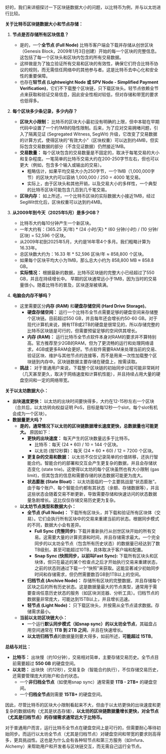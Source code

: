 好的，我们来详细探讨一下区块链数据大小的问题，以比特币为例，并与以太坊进行比较。

**关于比特币区块链数据大小和节点存储：**

1.  **节点是否存储所有区块信息？**
    *   是的，一个**全节点 (Full Node)** 比特币客户端会下载并存储从创世区块（Genesis Block，2009年1月3日创建）开始的每一个区块的完整信息。这包括了每一个区块头和区块内包含的所有交易数据。
    *   这样做是为了独立验证所有交易和区块的有效性，确保它们符合比特币协议的规则，而无需信任网络中的其他参与者。这是比特币去中心化和安全性的重要保障。
    *   也存在**轻节点 (Lightweight Node 或 SPV Node - Simplified Payment Verification)**，它们不下载整个区块链，只下载区块头。轻节点依赖全节点来获取和验证交易信息，因此安全性相对较低，但对存储和带宽的要求也低得多。

2.  **每个区块多少条记录，多少内存？**
    *   **区块大小限制：** 比特币的区块大小最初没有明确的上限，但中本聪在早期代码中设置了一个约1MB的隐性限制。后来，为了应对交易拥堵问题，引入了隔离见证 (Segregated Witness, SegWit) 升级，它改变了交易数据的计算方式，使得区块的“有效大小”（区块权重）可以达到约4MB，但实际包含交易数据的部分（不含见证数据）仍然接近1MB。
    *   **交易数量：** 每个区块包含的交易数量是不固定的，取决于每笔交易的大小和复杂程度。一笔简单的比特币交易大约在200-250字节左右，但也可以更大（例如，包含多个输入或输出的交易）。
        *   粗略估计，如果平均交易大小为250字节，一个1MB（1,000,000字节）的区块大约可以容纳 1,000,000 / 250 = 4000 笔交易。
        *   实际上，由于区块头和其他开销，以及交易大小的多样性，一个典型的比特币区块可能包含几百到几千笔交易。
    *   **区块内存：** 如上所述，一个比特币区块的实际数据大小接近1MB，经过SegWit优化后，区块权重可以达到约4MB。

3.  **从2009年到今天（2025年5月）是多少GB？**
    *   比特币大约每10分钟产生一个新区块。
    *   一年大约有：(365.25 天/年) * (24 小时/天) * (60 分钟/小时) / (10 分钟/区块) = 52,596 个区块。
    *   从2009年初到2025年5月，大约是16年零4个多月。我们粗略计算为16.33年。
    *   总区块数大约为：16.33 年 * 52,596 区块/年 ≈ 858,800 个区块。
    *   如果每个区块平均大小为1MB，那么总大小约为 858,800 MB ≈ 858.8 GB。
    *   **实际情况：** 根据最新的数据，比特币区块链的完整大小已经超过了550 GB，并且在持续增长中。 早期的区块通常远小于1MB，因为当时的交易量很小。随着比特币的普及，区块逐渐被填满。

4.  **电脑会内存不够吗？**
    *   这里需要区分**内存 (RAM)** 和**硬盘存储空间 (Hard Drive Storage)**。
        *   **硬盘存储空间：** 运行一个比特币全节点需要足够的硬盘空间来存储整个区块链。目前超过550 GB，并且每年还会增长约50-60 GB。对于现代计算机来说，拥有1TB或2TB的硬盘是很常见的，所以存储完整的比特币区块链是可行的，但需要预留足够的空间供其增长。
        *   **内存 (RAM)：** 运行比特币全节点软件本身对RAM的要求并不算特别高。官方推荐至少2GB的RAM，但为了更流畅的运行和处理网络请求，4GB或更多RAM会更好。节点软件需要RAM来处理当前的交易、验证区块、维护与其他节点的连接等，而不是用来一次性加载整个区块链到内存中。区块链数据主要存储在硬盘上，按需读取。
    *   **挑战：** 对于普通用户来说，下载整个区块链的初始同步过程可能非常耗时（几天甚至更久，取决于网络速度和计算机性能），并且持续占用大量的硬盘空间和一定的网络带宽。

**关于以太坊数据大小：**

*   **出块速度更快：** 以太坊的出块时间要快得多，大约在12-15秒左右一个区块（合并后，以太坊转向权益证明 PoS，目标是每12秒一个slot，每个slot有机会成为一个区块）。
*   **数据量更大吗？**
    *   **是的，通常情况下以太坊的区块链数据增长速度更快，总数据量也可能更大。** 原因如下：
        *   **更快的出块速度：** 每天产生的区块数量远多于比特币。
            *   比特币：每天 (24 * 60) / 10 = 144 个区块。
            *   以太坊 (按12秒算)：每天 (24 * 60 * 60) / 12 = 7200 个区块。
        *   **更复杂的交易和数据：** 以太坊不仅仅记录简单的价值转移，还执行智能合约。智能合约的部署和交互会产生更复杂的数据，并且会存储状态变化 (state trie)。这使得以太坊的每个区块虽然也有大小限制 (gas limit)，但其包含的信息和需要存储的状态数据可能更为庞大。
        *   **状态膨胀 (State Bloat)：** 以太坊面临的一个主要挑战是“状态膨胀”。由于每个账户、每个智能合约都有其状态（余额、存储数据等），并且这些状态会随着交易不断更新，导致需要存储和快速访问的状态数据量急剧增长。这比仅仅存储交易历史更为复杂。
    *   **以太坊节点类型和数据大小：**
        *   **全节点 (Full Node)：** 下载所有区块头，并下载和验证所有区块体（交易）。它们会执行所有区块中的交易来重建当前的状态。根据同步模式的不同，数据大小会有差异。
            *   **Full Sync (完整同步):** 下载并重新执行从创世区块开始的所有交易。这需要大量的计算资源和时间，并且存储需求最大。一个完全同步的以太坊全节点（包含所有历史状态）的数据量已经达到了数TB级别，甚至可能超过10TB，具体取决于客户端和配置。
            *   **Snap Sync (快照同步，以前叫Fast Sync):** 下载所有区块头和区块体，但只在最近的某个检查点之后才开始执行交易来重建状态，之前的状态则通过下载一个“快照”来获取。这能显著减少初始同步时间和存储需求，但仍然需要数百GB到1TB以上的空间。
        *   **归档节点 (Archive Node)：** 存储所有区块的完整数据，并且存储每个区块之后的所有历史状态。这是数据量最大的节点类型，通常用于需要查询任意历史状态的服务（如区块浏览器、分析工具）。归档节点的数据量非常庞大，可能达到15TB以上，并且增长迅速。
        *   **轻节点 (Light Node)：** 只下载区块头，并按需从全节点请求数据。存储需求最小。
    *   **当前以太坊区块链大小：**
        *   一个运行**默认同步模式（如snap sync）的以太坊全节点**，其磁盘占用空间通常在 **1TB 到 2TB 之间**，并且在快速增长。
        *   **以太坊归档节点**的数据量则要大得多，如前所述，**可能超过 15TB**。

**总结与对比：**

*   **比特币：** 出块慢（约10分钟），交易相对简单，主要存储交易历史。全节点目前需要超过 **550 GB** 的硬盘空间。
*   **以太坊：** 出块快（约12秒），交易复杂（智能合约执行），不仅存储交易历史，还需要管理庞大的账户和合约状态。
    *   一个**非归档全节点**（如使用snap sync）通常需要 **1TB - 2TB+** 的硬盘空间。
    *   一个**归档全节点**则需要 **15TB+** 的硬盘空间。

因此，尽管比特币的区块大小限制看起来不大，但由于以太坊更快的出块速度和更复杂的数据结构（尤其是状态存储），**以太坊的区块链数据量增长更快，对全节点（尤其是归档节点）的存储需求通常远大于比特币。**

对于普通用户而言，运行比特币全节点在硬盘空间上是可行的，但需要耐心等待初始同步。而运行以太坊全节点（尤其是归档节点）对硬盘空间和带宽的要求则高得多，更具挑战性。这也是为什么会有各种轻节点和第三方服务（如Infura、Alchemy）来帮助用户和开发者与区块链交互，而无需自己运行全节点。
